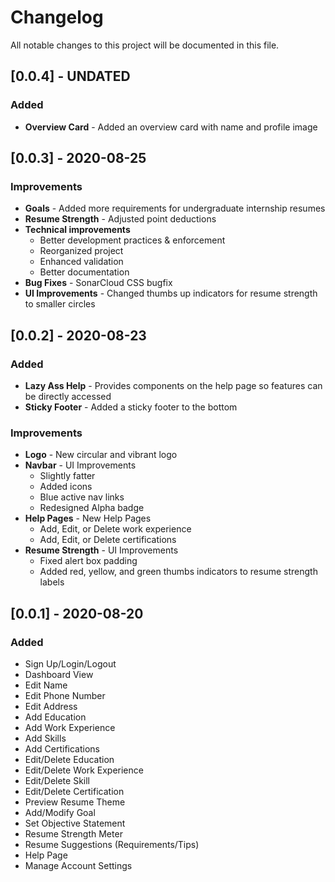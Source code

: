 # Changelog

All notable changes to this project will be documented in this file.

## [0.0.4] - UNDATED

### Added

-   **Overview Card** - Added an overview card with name and profile image

## [0.0.3] - 2020-08-25

### Improvements

-   **Goals** - Added more requirements for undergraduate internship resumes
-   **Resume Strength** - Adjusted point deductions
-   **Technical improvements**
    -   Better development practices & enforcement
    -   Reorganized project
    -   Enhanced validation
    -   Better documentation
-   **Bug Fixes** - SonarCloud CSS bugfix
-   **UI Improvements** - Changed thumbs up indicators for resume strength to smaller circles

## [0.0.2] - 2020-08-23

### Added

-   **Lazy Ass Help** - Provides components on the help page so features can be directly accessed
-   **Sticky Footer** - Added a sticky footer to the bottom

### Improvements

-   **Logo** - New circular and vibrant logo
-   **Navbar** - UI Improvements
    -   Slightly fatter
    -   Added icons
    -   Blue active nav links
    -   Redesigned Alpha badge
-   **Help Pages** - New Help Pages
    -   Add, Edit, or Delete work experience
    -   Add, Edit, or Delete certifications
-   **Resume Strength** - UI Improvements
    -   Fixed alert box padding
    -   Added red, yellow, and green thumbs indicators to resume strength labels

## [0.0.1] - 2020-08-20

### Added

-   Sign Up/Login/Logout
-   Dashboard View
-   Edit Name
-   Edit Phone Number
-   Edit Address
-   Add Education
-   Add Work Experience
-   Add Skills
-   Add Certifications
-   Edit/Delete Education
-   Edit/Delete Work Experience
-   Edit/Delete Skill
-   Edit/Delete Certification
-   Preview Resume Theme
-   Add/Modify Goal
-   Set Objective Statement
-   Resume Strength Meter
-   Resume Suggestions (Requirements/Tips)
-   Help Page
-   Manage Account Settings

